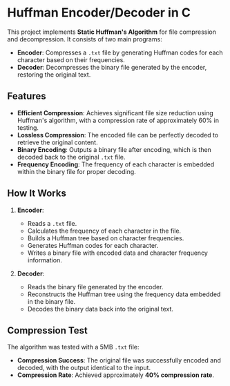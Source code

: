 # Huffman Encoder/Decoder in C

This project implements **Static Huffman's Algorithm** for file compression and decompression. It consists of two main programs:

- **Encoder**: Compresses a `.txt` file by generating Huffman codes for each character based on their frequencies.
- **Decoder**: Decompresses the binary file generated by the encoder, restoring the original text.

## Features

- **Efficient Compression**: Achieves significant file size reduction using Huffman's algorithm, with a compression rate of approximately 60% in testing.
- **Lossless Compression**: The encoded file can be perfectly decoded to retrieve the original content.
- **Binary Encoding**: Outputs a binary file after encoding, which is then decoded back to the original `.txt` file.
- **Frequency Encoding**: The frequency of each character is embedded within the binary file for proper decoding.

## How It Works

1. **Encoder**:
   - Reads a `.txt` file.
   - Calculates the frequency of each character in the file.
   - Builds a Huffman tree based on character frequencies.
   - Generates Huffman codes for each character.
   - Writes a binary file with encoded data and character frequency information.

2. **Decoder**:
   - Reads the binary file generated by the encoder.
   - Reconstructs the Huffman tree using the frequency data embedded in the binary file.
   - Decodes the binary data back into the original text.

## Compression Test

The algorithm was tested with a 5MB `.txt` file:
- **Compression Success**: The original file was successfully encoded and decoded, with the output identical to the input.
- **Compression Rate**: Achieved approximately **40% compression rate**.
